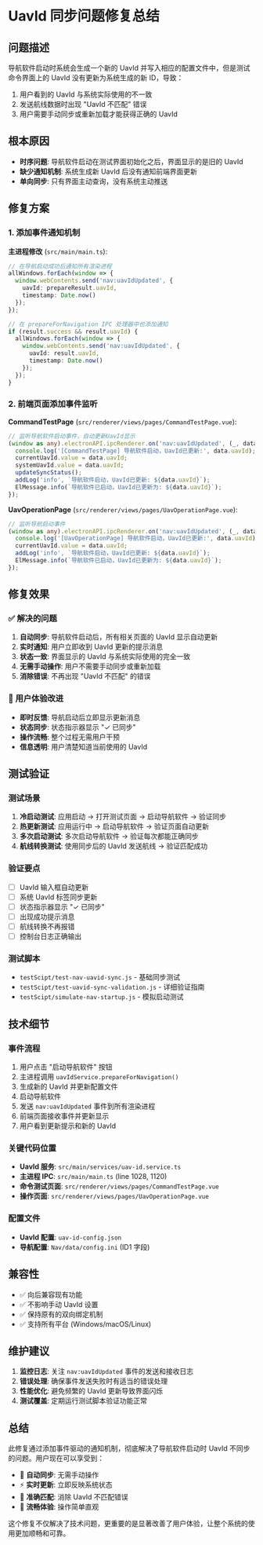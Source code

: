 # UavId 同步问题修复总结

## 问题描述

导航软件启动时系统会生成一个新的 UavId 并写入相应的配置文件中，但是测试命令界面上的 UavId 没有更新为系统生成的新 ID，导致：

1. 用户看到的 UavId 与系统实际使用的不一致
2. 发送航线数据时出现 "UavId 不匹配" 错误
3. 用户需要手动同步或重新加载才能获得正确的 UavId

## 根本原因

- **时序问题**: 导航软件启动在测试界面初始化之后，界面显示的是旧的 UavId
- **缺少通知机制**: 系统生成新 UavId 后没有通知前端界面更新
- **单向同步**: 只有界面主动查询，没有系统主动推送

## 修复方案

### 1. 添加事件通知机制

**主进程修改** (`src/main/main.ts`):

```typescript
// 在导航启动成功后通知所有渲染进程
allWindows.forEach(window => {
  window.webContents.send('nav:uavIdUpdated', {
    uavId: prepareResult.uavId,
    timestamp: Date.now()
  });
});

// 在 prepareForNavigation IPC 处理器中也添加通知
if (result.success && result.uavId) {
  allWindows.forEach(window => {
    window.webContents.send('nav:uavIdUpdated', {
      uavId: result.uavId,
      timestamp: Date.now()
    });
  });
}
```

### 2. 前端页面添加事件监听

**CommandTestPage** (`src/renderer/views/pages/CommandTestPage.vue`):

```typescript
// 监听导航软件启动事件，自动更新UavId显示
(window as any).electronAPI.ipcRenderer.on('nav:uavIdUpdated', (_, data: any) => {
  console.log('[CommandTestPage] 导航软件启动，UavId已更新:', data.uavId);
  currentUavId.value = data.uavId;
  systemUavId.value = data.uavId;
  updateSyncStatus();
  addLog('info', `导航软件启动，UavId已更新: ${data.uavId}`);
  ElMessage.info(`导航软件已启动，UavId已更新为: ${data.uavId}`);
});
```

**UavOperationPage** (`src/renderer/views/pages/UavOperationPage.vue`):

```typescript
// 监听导航启动事件
(window as any).electronAPI.ipcRenderer.on('nav:uavIdUpdated', (_, data: any) => {
  console.log('[UavOperationPage] 导航软件启动，UavId已更新:', data.uavId);
  currentUavId.value = data.uavId;
  addLog('info', `导航软件启动，UavId已更新: ${data.uavId}`);
  ElMessage.info(`导航软件已启动，UavId已更新为: ${data.uavId}`);
});
```

## 修复效果

### ✅ 解决的问题

1. **自动同步**: 导航软件启动后，所有相关页面的 UavId 显示自动更新
2. **实时通知**: 用户立即收到 UavId 更新的提示消息
3. **状态一致**: 界面显示的 UavId 与系统实际使用的完全一致
4. **无需手动操作**: 用户不需要手动同步或重新加载
5. **消除错误**: 不再出现 "UavId 不匹配" 的错误

### 🎯 用户体验改进

- **即时反馈**: 导航启动后立即显示更新消息
- **状态同步**: 状态指示器显示 "✓ 已同步"
- **操作流畅**: 整个过程无需用户干预
- **信息透明**: 用户清楚知道当前使用的 UavId

## 测试验证

### 测试场景

1. **冷启动测试**: 应用启动 → 打开测试页面 → 启动导航软件 → 验证同步
2. **热更新测试**: 应用运行中 → 启动导航软件 → 验证页面自动更新
3. **多次启动测试**: 多次启动导航软件 → 验证每次都能正确同步
4. **航线转换测试**: 使用同步后的 UavId 发送航线 → 验证匹配成功

### 验证要点

- [ ] UavId 输入框自动更新
- [ ] 系统 UavId 标签同步更新  
- [ ] 状态指示器显示 "✓ 已同步"
- [ ] 出现成功提示消息
- [ ] 航线转换不再报错
- [ ] 控制台日志正确输出

### 测试脚本

- `testScipt/test-nav-uavid-sync.js` - 基础同步测试
- `testScipt/test-uavid-sync-validation.js` - 详细验证指南
- `testScipt/simulate-nav-startup.js` - 模拟启动测试

## 技术细节

### 事件流程

1. 用户点击 "启动导航软件" 按钮
2. 主进程调用 `uavIdService.prepareForNavigation()`
3. 生成新的 UavId 并更新配置文件
4. 启动导航软件
5. 发送 `nav:uavIdUpdated` 事件到所有渲染进程
6. 前端页面接收事件并更新显示
7. 用户看到更新提示和新的 UavId

### 关键代码位置

- **UavId 服务**: `src/main/services/uav-id.service.ts`
- **主进程 IPC**: `src/main/main.ts` (line 1028, 1120)
- **命令测试页面**: `src/renderer/views/pages/CommandTestPage.vue`
- **操作页面**: `src/renderer/views/pages/UavOperationPage.vue`

### 配置文件

- **UavId 配置**: `uav-id-config.json`
- **导航配置**: `Nav/data/config.ini` (ID1 字段)

## 兼容性

- ✅ 向后兼容现有功能
- ✅ 不影响手动 UavId 设置
- ✅ 保持原有的双向绑定机制
- ✅ 支持所有平台 (Windows/macOS/Linux)

## 维护建议

1. **监控日志**: 关注 `nav:uavIdUpdated` 事件的发送和接收日志
2. **错误处理**: 确保事件发送失败时有适当的错误处理
3. **性能优化**: 避免频繁的 UavId 更新导致界面闪烁
4. **测试覆盖**: 定期运行测试脚本验证功能正常

## 总结

此修复通过添加事件驱动的通知机制，彻底解决了导航软件启动时 UavId 不同步的问题。用户现在可以享受到：

- 🔄 **自动同步**: 无需手动操作
- ⚡ **实时更新**: 立即反映系统状态  
- 🎯 **准确匹配**: 消除 UavId 不匹配错误
- 💫 **流畅体验**: 操作简单直观

这个修复不仅解决了技术问题，更重要的是显著改善了用户体验，让整个系统的使用更加顺畅和可靠。